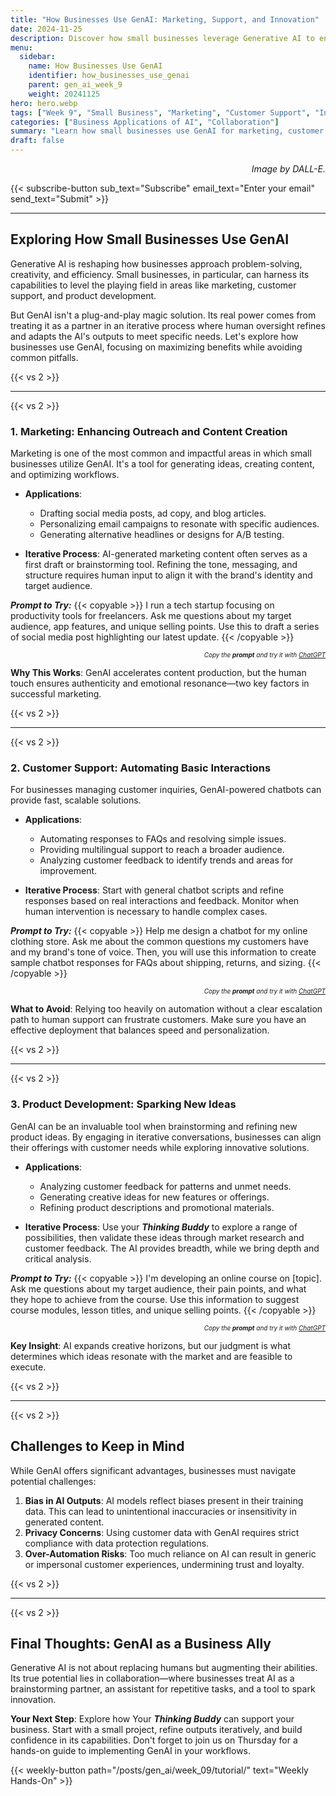 ```yaml
---
title: "How Businesses Use GenAI: Marketing, Support, and Innovation"  
date: 2024-11-25
description: Discover how small businesses leverage Generative AI to enhance marketing, customer support, and product development while maintaining a human touch through iterative refinement.  
menu:  
  sidebar:  
    name: How Businesses Use GenAI  
    identifier: how_businesses_use_genai  
    parent: gen_ai_week_9
    weight: 20241125  
hero: hero.webp  
tags: ["Week 9", "Small Business", "Marketing", "Customer Support", "Innovation"]  
categories: ["Business Applications of AI", "Collaboration"]  
summary: "Learn how small businesses use GenAI for marketing, customer support, and product development. Explore practical applications and pitfalls, emphasizing the importance of iteration to achieve high-quality results."  
draft: false 
---
```


<p style="text-align: right;">  
<em>Image by DALL-E.</em>  
</p>  

{{< subscribe-button sub_text="Subscribe" email_text="Enter your email" send_text="Submit" >}}

---

## Exploring How Small Businesses Use GenAI

Generative AI is reshaping how businesses approach problem-solving, creativity, and efficiency. Small businesses, in particular, can harness its capabilities to level the playing field in areas like marketing, customer support, and product development.

But GenAI isn't a plug-and-play magic solution. Its real power comes from treating it as a partner in an iterative process where human oversight refines and adapts the AI's outputs to meet specific needs. Let's explore how businesses use GenAI, focusing on maximizing benefits while avoiding common pitfalls.

{{< vs 2 >}}

---

{{< vs 2 >}}

### 1. Marketing: Enhancing Outreach and Content Creation

Marketing is one of the most common and impactful areas in which small businesses utilize GenAI. It's a tool for generating ideas, creating content, and optimizing workflows.  

- **Applications**:  
  - Drafting social media posts, ad copy, and blog articles.  
  - Personalizing email campaigns to resonate with specific audiences.  
  - Generating alternative headlines or designs for A/B testing.  

- **Iterative Process**: AI-generated marketing content often serves as a first draft or brainstorming tool. Refining the tone, messaging, and structure requires human input to align it with the brand's identity and target audience.  

**_Prompt to Try:_**
{{< copyable >}}
I run a tech startup focusing on productivity tools for freelancers. Ask me questions about my target audience, app features, and unique selling points. Use this to draft a series of social media post highlighting our latest update.
{{< /copyable >}}

<p style="text-align: right; font-size: 10px;"> <em>Copy the <b>prompt</b> and try it with <a href="https://chatgpt.com">ChatGPT</a></em> </p>

**Why This Works**: GenAI accelerates content production, but the human touch ensures authenticity and emotional resonance—two key factors in successful marketing.  

{{< vs 2 >}}

---

{{< vs 2 >}}

### 2. Customer Support: Automating Basic Interactions

For businesses managing customer inquiries, GenAI-powered chatbots can provide fast, scalable solutions.

- **Applications**:  
  - Automating responses to FAQs and resolving simple issues.
  - Providing multilingual support to reach a broader audience.
  - Analyzing customer feedback to identify trends and areas for improvement.

- **Iterative Process**: Start with general chatbot scripts and refine responses based on real interactions and feedback. Monitor when human intervention is necessary to handle complex cases.

***Prompt to Try:***
{{< copyable >}}
Help me design a chatbot for my online clothing store. Ask me about the common questions my customers have and my brand's tone of voice. Then, you will use this information to create sample chatbot responses for FAQs about shipping, returns, and sizing.
{{< /copyable >}}

<p style="text-align: right; font-size: 10px;"> <em>Copy the <b>prompt</b> and try it with <a href="https://chatgpt.com">ChatGPT</a></em> </p>

**What to Avoid**: Relying too heavily on automation without a clear escalation path to human support can frustrate customers. Make sure you have an effective deployment that balances speed and personalization.

{{< vs 2 >}}

---

{{< vs 2 >}}

### 3. Product Development: Sparking New Ideas

GenAI can be an invaluable tool when brainstorming and refining new product ideas. By engaging in iterative conversations, businesses can align their offerings with customer needs while exploring innovative solutions.

- **Applications**:
  - Analyzing customer feedback for patterns and unmet needs.
  - Generating creative ideas for new features or offerings.
  - Refining product descriptions and promotional materials.

- **Iterative Process**: Use your ***Thinking Buddy*** to explore a range of possibilities, then validate these ideas through market research and customer feedback. The AI provides breadth, while we bring depth and critical analysis.

***Prompt to Try:***
{{< copyable >}}
I'm developing an online course on [topic]. Ask me questions about my target audience, their pain points, and what they hope to achieve from the course. Use this information to suggest course modules, lesson titles, and unique selling points.
{{< /copyable >}}

<p style="text-align: right; font-size: 10px;"> <em>Copy the <b>prompt</b> and try it with <a href="https://chatgpt.com">ChatGPT</a></em> </p>

**Key Insight**: AI expands creative horizons, but our judgment is what determines which ideas resonate with the market and are feasible to execute.

{{< vs 2 >}}

---

{{< vs 2 >}}

## Challenges to Keep in Mind

While GenAI offers significant advantages, businesses must navigate potential challenges:

1. **Bias in AI Outputs**: AI models reflect biases present in their training data. This can lead to unintentional inaccuracies or insensitivity in generated content.
2. **Privacy Concerns**: Using customer data with GenAI requires strict compliance with data protection regulations.
3. **Over-Automation Risks**: Too much reliance on AI can result in generic or impersonal customer experiences, undermining trust and loyalty.

{{< vs 2 >}}

---

{{< vs 2 >}}

## Final Thoughts: GenAI as a Business Ally

Generative AI is not about replacing humans but augmenting their abilities. Its true potential lies in collaboration—where businesses treat AI as a brainstorming partner, an assistant for repetitive tasks, and a tool to spark innovation.

**Your Next Step**: Explore how Your ***Thinking Buddy*** can support your business. Start with a small project, refine outputs iteratively, and build confidence in its capabilities. Don't forget to join us on Thursday for a hands-on guide to implementing GenAI in your workflows.

{{< weekly-button path="/posts/gen_ai/week_09/tutorial/" text="Weekly Hands-On" >}}